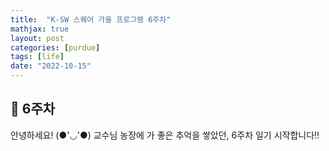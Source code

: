 ```yaml
---
title:  "K-SW 스퀘어 가을 프로그램 6주차"
mathjax: true
layout: post
categories: [purdue]
tags: [life]
date: "2022-10-15"
---
```


## 🤩 6주차

안녕하세요! (●'◡'●) 교수님 농장에 가 좋은 추억을 쌓았던, 6주차 일기 시작합니다!!